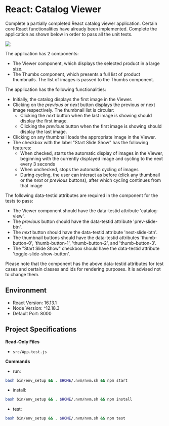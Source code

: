 # React: Catalog Viewer

Complete a partially completed React catalog viewer application. Certain core React functionalities have already been implemented. Complete the application as shown below in order to pass all the unit tests.

![](https://hrcdn.net/s3_pub/istreet-assets/mllhJWhWckgDu7PqJo6HVw/catalog-viewer-new.gif)

The application has 2 components:

*   The Viewer component, which displays the selected product in a large size.
*   The Thumbs component, which presents a full list of product thumbnails. The list of images is passed to the Thumbs component.


The application has the following functionalities:

*   Initially, the catalog displays the first image in the Viewer.
*   Clicking on the _previous_ or _next_ button displays the previous or next image respectively. The thumbnail list is circular:
    *   Clicking the _next_ button when the last image is showing should display the first image.
    *   Clicking the _previous_ button when the first image is showing should display the last image.
*   Clicking on any thumbnail loads the appropriate image in the Viewer.
*   The checkbox with the label "Start Slide Show" has the following features:
    *   When checked, starts the automatic display of images in the Viewer, beginning with the currently displayed image and cycling to the next every 3 seconds
    *   When unchecked, stops the automatic cycling of images
    *   During cycling, the user can interact as before (click any thumbnail or the _next_ or _previous_ buttons), after which cycling continues from that image


The following data-testid attributes are required in the component for the tests to pass:

*   The Viewer component should have the data-testid attribute 'catalog-view'.
*   The _previous_ button should have the data-testid attribute 'prev-slide-btn'.
*   The _next_ button should have the data-testid attribute 'next-slide-btn'.
*   The thumbnail buttons should have the data-testid attributes 'thumb-button-0', 'thumb-button-1', 'thumb-button-2', and 'thumb-button-3'.
*   The "Start Slide Show" checkbox should have the data-testid attribute 'toggle-slide-show-button'.

Please note that the component has the above data-testid attributes for test cases and certain classes and ids for rendering purposes. It is advised not to change them.

## Environment 

- React Version: 16.13.1
- Node Version: ^12.18.3
- Default Port: 8000

## Project Specifications 

**Read-Only Files**
- `src/App.test.js`

**Commands**
- run: 
```bash
bash bin/env_setup && . $HOME/.nvm/nvm.sh && npm start
```
- install: 
```bash
bash bin/env_setup && . $HOME/.nvm/nvm.sh && npm install
```
- test: 
```bash
bash bin/env_setup && . $HOME/.nvm/nvm.sh && npm test
```
